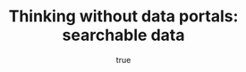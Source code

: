 ---
id: http://contentapi.theodi.org/thinking-without-portals-searchable-data.json
web_url: http://theodi.org/blog/thinking-without-portals-searchable-data
slug: thinking-without-portals-searchable-data
title: 'Thinking without data portals: searchable data'
format: article
updated_at: '2015-09-11T10:56:42+01:00'
created_at: '2014-11-28T16:26:44+00:00'
tag_ids:
- blog
- duckduckgo
- search
- r-d
- research
- data
- open-data
- open-data-certificates
- portals
- how-to
tags:
- id: http://contentapi.theodi.org/tags/articles/blog.json
  web_url: 
  title: Blog Post
  details:
    description: Blog Post
    short_description: 
    type: article
  content_with_tag:
    id: http://contentapi.theodi.org/with_tag.json?article=blog
    web_url: http://theodi.org/tags/blog
    slug: blog
  parent: 
- id: http://contentapi.theodi.org/tags/keywords/duckduckgo.json
  web_url: 
  title: duckduckgo
  details:
    description: 
    short_description: 
    type: keyword
  content_with_tag:
    id: http://contentapi.theodi.org/with_tag.json?keyword=duckduckgo
    web_url: http://theodi.org/tags/duckduckgo
    slug: duckduckgo
  parent: 
- id: http://contentapi.theodi.org/tags/keywords/search.json
  web_url: 
  title: search
  details:
    description: 
    short_description: 
    type: keyword
  content_with_tag:
    id: http://contentapi.theodi.org/with_tag.json?keyword=search
    web_url: http://theodi.org/tags/search
    slug: search
  parent: 
- id: http://contentapi.theodi.org/tags/keywords/r-d.json
  web_url: 
  title: r&d
  details:
    description: 
    short_description: 
    type: keyword
  content_with_tag:
    id: http://contentapi.theodi.org/with_tag.json?keyword=r-d
    web_url: http://theodi.org/tags/r-d
    slug: r-d
  parent: 
- id: http://contentapi.theodi.org/tags/keywords/research.json
  web_url: 
  title: research
  details:
    description: 
    short_description: 
    type: keyword
  content_with_tag:
    id: http://contentapi.theodi.org/with_tag.json?keyword=research
    web_url: http://theodi.org/tags/research
    slug: research
  parent: 
- id: http://contentapi.theodi.org/tags/keywords/data.json
  web_url: 
  title: data
  details:
    description: 
    short_description: 
    type: keyword
  content_with_tag:
    id: http://contentapi.theodi.org/with_tag.json?keyword=data
    web_url: http://theodi.org/tags/data
    slug: data
  parent: 
- id: http://contentapi.theodi.org/tags/keywords/open-data.json
  web_url: 
  title: open data
  details:
    description: 
    short_description: 
    type: keyword
  content_with_tag:
    id: http://contentapi.theodi.org/with_tag.json?keyword=open-data
    web_url: http://theodi.org/tags/open-data
    slug: open-data
  parent: 
- id: http://contentapi.theodi.org/tags/keywords/open-data-certificates.json
  web_url: 
  title: open data certificates
  details:
    description: 
    short_description: 
    type: keyword
  content_with_tag:
    id: http://contentapi.theodi.org/with_tag.json?keyword=open-data-certificates
    web_url: http://theodi.org/tags/open-data-certificates
    slug: open-data-certificates
  parent: 
- id: http://contentapi.theodi.org/tags/keywords/portals.json
  web_url: 
  title: portals
  details:
    description: 
    short_description: 
    type: keyword
  content_with_tag:
    id: http://contentapi.theodi.org/with_tag.json?keyword=portals
    web_url: http://theodi.org/tags/portals
    slug: portals
  parent: 
- id: http://contentapi.theodi.org/tags/keywords/how-to.json
  web_url: 
  title: how to
  details:
    description: 
    short_description: 
    type: keyword
  content_with_tag:
    id: http://contentapi.theodi.org/with_tag.json?keyword=how-to
    web_url: http://theodi.org/tags/how-to
    slug: how-to
  parent: 
related:
- id: http://contentapi.theodi.org/guest-blog-what-white-goods-teach-us-about-open-data.json
  web_url: http://theodi.org/blog/guest-blog-what-white-goods-teach-us-about-open-data
  slug: guest-blog-what-white-goods-teach-us-about-open-data
  title: 'Guest Blog: What white goods teach us about open data'
  format: article
  updated_at: '2015-09-11T10:51:02+01:00'
  created_at: '2013-03-04T17:09:19+00:00'
  tag_ids:
  - blog
- id: http://contentapi.theodi.org/guest-blog-millions-be-saved-adoption-data-standards.json
  web_url: http://theodi.org/blog/guest-blog-millions-be-saved-adoption-data-standards
  slug: guest-blog-millions-be-saved-adoption-data-standards
  title: 'Guest Blog: Millions to be saved by adoption of data standards'
  format: article
  updated_at: '2015-09-11T10:51:08+01:00'
  created_at: '2013-03-22T10:25:04+00:00'
  tag_ids:
  - blog
- id: http://contentapi.theodi.org/friday-lunchtime-lecture-what-should-datagovuk-be.json
  web_url: http://theodi.org/events/friday-lunchtime-lecture-what-should-datagovuk-be
  slug: friday-lunchtime-lecture-what-should-datagovuk-be
  title: 'Friday lunchtime lecture: What should data.gov.uk be?'
  format: event
  updated_at: '2015-09-11T10:54:25+01:00'
  created_at: '2014-01-29T16:46:09+00:00'
  tag_ids:
  - event:lunchtime-lecture
details:
  need_id: 
  business_proposition: false
  description: 'Thinking without data portals: searchable data'
  excerpt: 'Ah, the mid-nineties; good times. Personally, I spent them drinking in
    student bars, listening to BritPop, and exploring the early web as it grew from
    just a few sites into something that would change the world. '
  language: en
  need_extended_font: false
  url: ''
  content: |
    <p>Ah, the mid-nineties; good times. Personally, I spent them drinking in student bars, listening to <a rel="external" href="https://www.youtube.com/watch?v=XV8CxSO5imQ">BritPop</a>, and exploring the early web as it grew from just a few sites into something that would change the world. </p>

    <p>There was a lot out there, but it was hard to find, so a load of companies were stepping in to try to catalogue it. <a rel="external" href="http://yahoo.com">Yahoo!</a> and <a rel="external" href="http://lycos.com">Lycos</a> launched in 1995 with their portals, so we had a whole <em>load</em> of stuff to explore instead of going to lectures. Fantastic. But then, the web grew, and things changed. <a rel="external" href="http://hotbot.com">HotBot</a> and <a rel="external" href="https://en.wikipedia.org/wiki/AltaVista">Altavista</a> came along, and changed the game from cataloguing to search. Not long after that, along came <a rel="external" href="http://google.com">Google</a>, and the stage was set. Portals were dead, because the web was bigger than anyone could keep up with.</p>

    <p>Now, with the web of data, we&rsquo;re on a similar journey 20 years later. We&rsquo;ve got our sites and we&rsquo;ve built our portals, but we don&rsquo;t yet have the rich, organic web that we&rsquo;re used to with documents. As the amount of data on the web expands, as data publishing gets more and more mainstream, we&rsquo;re going to need to do better. We&rsquo;re going to need search.</p>

    <p>At the ODI, we think a lot about the future of the web of data, and we also get time to experiment, so a few weeks ago I spent some of my spare time playing around to see what organic data search might be like. I use <a rel="external" href="https://duckduckgo.com">DuckDuckGo</a> as my primary search engine these days, and it has some great <a rel="external" href="https://duckduckgo.com/tour">features</a>, like instant answers that pop up to show image or video results, amongst many other things. Wouldn&rsquo;t it be great to see that for data? Imagine searching for some information, and at the top, a load of open datasets pop up with exactly the answer you want.</p>

    <p>Well, as some of DuckDuckGo is open source, we can have a go ourselves. You can create your own plugins using their really well put together <a rel="external" href="http://duckduckhack.com/">development platform</a>. Creating the plugins themselves is also pretty simple, and there&rsquo;s lots of <a rel="external" href="https://duck.co/duckduckhack/ddh-intro">documentation</a>.</p>

    <p>Question is, how do we find the datasets? Real search engines crawl the web, and find everything, but I&rsquo;m going to cheat. We have a database of almost 10,000 open datasets listed on the <a rel="external" href="https://certificates.theodi.org/">Open Data Certificates</a> site, and we can use that to drive our search results. Note: this would <em>not</em> be a good idea for a real search engine; it&rsquo;s not built to drive the kind of queries we&rsquo;d need, and it doesn&rsquo;t crawl the web at large (yet). However, it will do for this experiment.</p>

    <p><img src="http://bd7a65e2cb448908f934-86a50c88e47af9e1fb58ce0672b5a500.r32.cf3.rackcdn.com/uploads/assets/78/a2/5478a271d0d4620854000001/Screen_Shot_2014-11-28_at_14.39.07.png" alt="null" class="img text-center" id="attachment-5478a270f362be08cd000005" /></p>

    <p>With a bit of hacking around, we can create a DuckDuckGo plugin which, whenever you enter the search term &ldquo;open data X&rdquo;, will go to the Open Data Certificates API, search for X, and present the results back to you at the top of your normal search results. It shows the name, publisher, and certification level. If you click, it will take you straight to the page that describes the data (normally on <a rel="external" href="http://data.gov.uk">data.gov.uk</a>). Brilliant!</p>

    <p>You can see <a rel="external" href="https://github.com/theodi/zeroclickinfo-spice/commit/adc31d28be8864685d241f5784090c69cd4c8988">the code that does this</a> in our fork of DuckDuckGo&rsquo;s zeroclickinfo-spice repository. Unfortunately, it&rsquo;s not in the real search engine, and I won&rsquo;t be submitting it, because it needs a proper search index behind it. However, we&rsquo;ll be looking for ways to spend some time on a project to build that search index, and work on other things like ranking, so stay tuned.</p>

    <p>This isn&rsquo;t by any means a complete attempt at data search, but it&rsquo;s an interesting experiment that maybe pushes us a little bit towards the future of the true web of data.</p>
  media_enquiries_name: ''
  media_enquiries_email: ''
  media_enquiries_telephone: ''
  alternative_title: ''
  organizations: []
  author:
    name: James Smith
    slug: james-smith
    web_url: http://theodi.org/team/james-smith
    tag_ids:
    - team
    - rnd-programme
    - research-and-development
    - odi-labs
  nodes: []
author:
  name: James Smith
  slug: james-smith
  web_url: http://theodi.org/team/james-smith
  tag_ids:
  - team
  - rnd-programme
  - research-and-development
  - odi-labs
nodes: []
organizations: []
related_external_links:
- title: Open Data Certificates
  url: https://certificates.theodi.org/
---